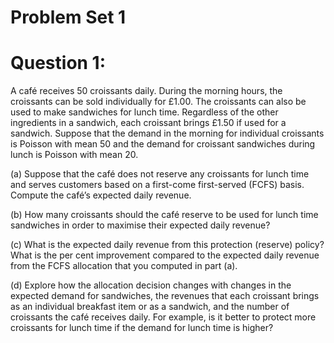 # Problem Set 1

# Question 1:

A café receives 50 croissants daily. During the morning hours, the croissants can be sold individually for £1.00. The croissants can also be used to make sandwiches for lunch time. Regardless of the other ingredients in a sandwich, each croissant brings £1.50 if used for a sandwich. Suppose that the demand in the morning for individual croissants is Poisson with mean 50 and the demand for croissant sandwiches during lunch is Poisson with mean 20.

(a) Suppose that the café does not reserve any croissants for lunch time and serves customers based on a first-come first-served (FCFS) basis. Compute the café’s expected daily revenue.

(b) How many croissants should the café reserve to be used for lunch time sandwiches in order to maximise their expected daily revenue?

(c) What is the expected daily revenue from this protection (reserve) policy? What is the per cent improvement compared to the expected daily revenue from the FCFS allocation that you computed in part (a).

(d) Explore how the allocation decision changes with changes in the expected demand for sandwiches, the revenues that each croissant brings as an individual breakfast item or as a sandwich, and the number of croissants the café receives daily. For example, is it better to protect more croissants for lunch time if the demand for lunch time is higher?
